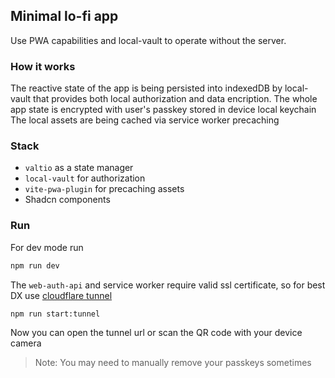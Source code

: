 ## Minimal lo-fi app

Use PWA capabilities and local-vault to operate without the server.

### How it works

The reactive state of the app is being persisted into indexedDB by local-vault that provides both local authorization and data encription.
The whole app state is encrypted with user's passkey stored in device local keychain
The local assets are being cached via service worker precaching

### Stack

- `valtio` as a state manager
- `local-vault` for authorization
- `vite-pwa-plugin` for precaching assets
- Shadcn components

### Run

For dev mode run

```sh
npm run dev
```

The `web-auth-api` and service worker require valid ssl certificate, so for best DX use [cloudflare tunnel](https://developers.cloudflare.com/cloudflare-one/connections/connect-networks/do-more-with-tunnels/trycloudflare/)

```sh
npm run start:tunnel
```

Now you can open the tunnel url or scan the QR code with your device camera

> Note: You may need to manually remove your passkeys sometimes
